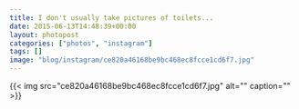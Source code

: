 ```yaml
---
title: I don't usually take pictures of toilets...
date: 2015-06-13T14:48:39+00:00
layout: photopost
categories: ["photos", "instagram"]
tags: []
image: "blog/instagram/ce820a46168be9bc468ec8fcce1cd6f7.jpg"
---
```


{{< img src="ce820a46168be9bc468ec8fcce1cd6f7.jpg" alt="" caption="" >}}



